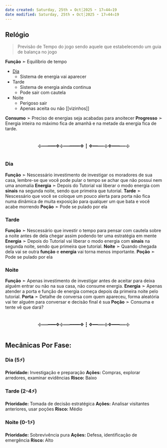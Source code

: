 ```yaml
---
date created: Saturday, 25th ✦ Oct┆2025 ➣ 17▫44▫19 
date modified: Saturday, 25th ✦ Oct┆2025 ➣ 17▫44▫19 
---
```

## Relógio
> Previsão de Tempo do jogo sendo aquele que estabelecendo um guia de balança no jogo

**Função** ➣ Equilíbrio de tempo
- [Dia](obsidian://open?vault=Obsidian&file=1.%20Projects%2FImnothuman%2F0.%20Inbox%2FDay%20Func)
	- Sistema de energia vai aparecer
- Tarde
	- Sistema de energia ainda continua
	- Pode sair com cautela
- Noite
	- Perigoso sair
	- Apenas aceita ou não [[vizinhos]]

**Consumo** ➣ Preciso de energias seja acabadas para anoitecer
**Progresso** ➣ Energia inteira no máximo fica de amanhã e na metade da energia fica de tarde.

<br>
<center>
࿇══━━━✥࿇══━━━━✥ ┇ ✥━━══࿇✥━━━══࿇
</center>

### Dia
**Função** ➣ Nescessário investimento de investigar os moradores de sua casa, lembre-se que você pode pular o tempo se achar que não possui nem uma anomalia
**Energia** ➣ Depois do Tutorial vai liberar o modo energia com **sinais** na segunda noite, sendo que primeira que tutorial.
**Tarde** ➣ Nescessário que você se coloque um pouco alerta para porta não fica numa dinâmica de muita exposição para qualquer um que bata e você acabe morrendo
**Poção** ➣ Pode se pulado por ela

### Tarde
**Função** ➣ Nescessário que investir o tempo para pensar com cautela sobre a noite antes de dela chegar assim podendo ter uma estratégia em mente
**Energia** ➣ Depois do Tutorial vai liberar o modo energia com **sinais** na segunda noite, sendo que primeira que tutorial.
**Noite** ➣ Quando chegada dela vai se outra **função** e **energia** vai torna menos importante.
**Poção** ➣ Pode se pulado por ela

### Noite
**Função** ➣ Apenas investimento de investigar antes de aceitar para deixa alguém entrar ou não na sua casa, não consume energia.
**Energia** ➣ Apenas atender a porta e função de energia começa depois da primeira noite pelo tutorial.
**Porta** ➣ Detalhe de conversa com quem apareceu, forma aleatória vai ter alguém para conversar e decisão final é sua
**Poção** ➣ Consuma e tente vê que dará?

<br>
<center>
࿇══━━━✥࿇══━━━━✥ ┇ ✥━━══࿇✥━━━══࿇
</center>

## Mecânicas Por Fase:

### Dia (5⚡)
**Prioridade:** Investigação e preparação
**Ações:** Compras, explorar arredores, examinar evidências
**Risco:** Baixo

### Tarde (2-4⚡)
**Prioridade:** Tomada de decisão estratégica
**Ações:** Analisar visitantes anteriores, usar poções
**Risco:** Médio

### Noite (0-1⚡)
**Prioridade:** Sobrevivência pura
**Ações:** Defesa, identificação de emergência
**Risco:** Alto